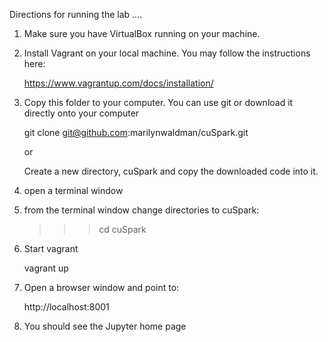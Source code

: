 Directions for running the lab ....

1.  Make sure you have VirtualBox running on your machine.
2.  Install Vagrant on your local machine.  You may follow the instructions here:

    https://www.vagrantup.com/docs/installation/


3.  Copy this folder to your computer.  You can use git or download it directly onto your computer

    git clone git@github.com:marilynwaldman/cuSpark.git

    or

    Create a new directory, cuSpark and copy the downloaded code into it.

4.  open a terminal window
5.  from the terminal window change directories to cuSpark:
     >>> cd cuSpark
6.  Start vagrant

    vagrant up

7.  Open a browser window and point to:

    http://localhost:8001

8.  You should see the Jupyter home page



